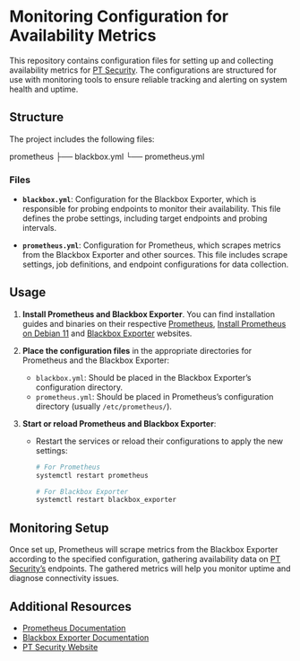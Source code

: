 # Monitoring Configuration for Availability Metrics

This repository contains configuration files for setting up and collecting availability metrics for [PT Security](https://ptsecurity.com). 
The configurations are structured for use with monitoring tools to ensure reliable tracking and alerting on system health and uptime.

## Structure

The project includes the following files:

prometheus
├── blackbox.yml
└── prometheus.yml


### Files

- **`blackbox.yml`**: Configuration for the Blackbox Exporter, which is responsible for probing endpoints to monitor their availability.
  This file defines the probe settings, including target endpoints and probing intervals.

- **`prometheus.yml`**: Configuration for Prometheus, which scrapes metrics from the Blackbox Exporter and other sources.
  This file includes scrape settings, job definitions, and endpoint configurations for data collection.

## Usage

1. **Install Prometheus and Blackbox Exporter**. You can find installation guides and binaries on their respective
   [Prometheus](https://prometheus.io/docs/prometheus/latest/installation/),
   [Install Prometheus on Debian 11](https://vegastack.com/tutorials/how-to-install-prometheus-on-debian-11/)
   and
   [Blackbox Exporter](https://github.com/prometheus/blackbox_exporter) websites.

3. **Place the configuration files** in the appropriate directories for Prometheus and the Blackbox Exporter:
   - `blackbox.yml`: Should be placed in the Blackbox Exporter’s configuration directory.
   - `prometheus.yml`: Should be placed in Prometheus’s configuration directory (usually `/etc/prometheus/`).

4. **Start or reload Prometheus and Blackbox Exporter**:
   - Restart the services or reload their configurations to apply the new settings:
     ```bash
     # For Prometheus
     systemctl restart prometheus

     # For Blackbox Exporter
     systemctl restart blackbox_exporter
     ```

## Monitoring Setup

Once set up, Prometheus will scrape metrics from the Blackbox Exporter according to the specified configuration, gathering availability data on [PT Security’s](https://ptsecurity.com) endpoints.
The gathered metrics will help you monitor uptime and diagnose connectivity issues.

## Additional Resources

- [Prometheus Documentation](https://prometheus.io/docs/introduction/overview/)
- [Blackbox Exporter Documentation](https://github.com/prometheus/blackbox_exporter)
- [PT Security Website](https://ptsecurity.com)
